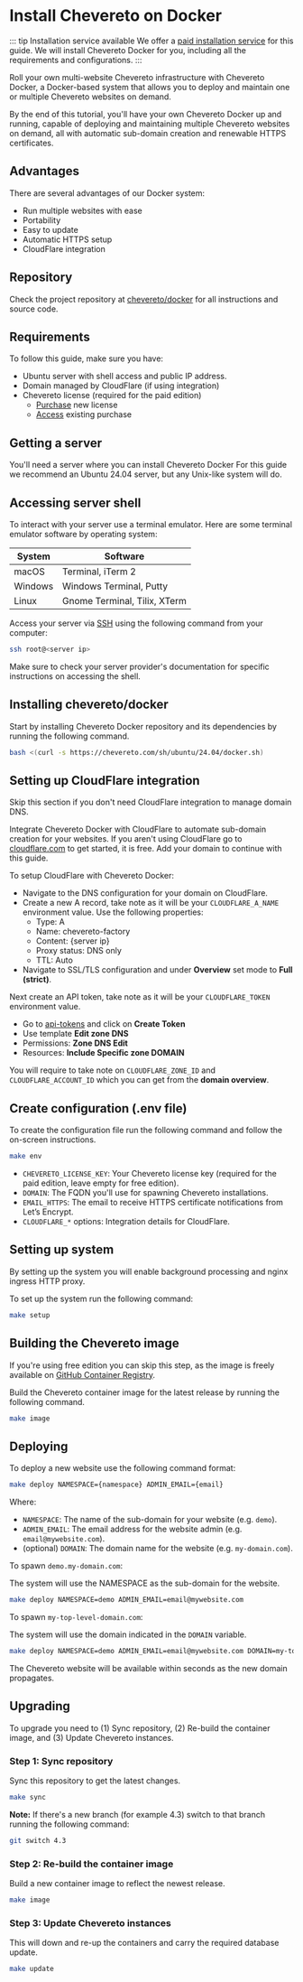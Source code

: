 # Install Chevereto on Docker

::: tip Installation service available
We offer a [paid installation service](https://chevereto.com/support) for this guide. We will install Chevereto Docker for you, including all the requirements and configurations.
:::

Roll your own multi-website Chevereto infrastructure with Chevereto Docker, a Docker-based system that allows you to deploy and maintain one or multiple Chevereto websites on demand.

By the end of this tutorial, you'll have your own Chevereto Docker up and running, capable of deploying and maintaining multiple Chevereto websites on demand, all with automatic sub-domain creation and renewable HTTPS certificates.

## Advantages

There are several advantages of our Docker system:

* Run multiple websites with ease
* Portability
* Easy to update
* Automatic HTTPS setup
* CloudFlare integration

## Repository

Check the project repository at [chevereto/docker](https://github.com/chevereto/docker) for all instructions and source code.

## Requirements

To follow this guide, make sure you have:

* Ubuntu server with shell access and public IP address.
* Domain managed by CloudFlare (if using integration)
* Chevereto license (required for the paid edition)
  * [Purchase](https://chevereto.com/pricing) new license
  * [Access](https://chevereto.com/panel/license) existing purchase

## Getting a server

You'll need a server where you can install Chevereto Docker For this guide we recommend an Ubuntu 24.04 server, but any Unix-like system will do.

## Accessing server shell

To interact with your server use a terminal emulator. Here are some terminal emulator software by operating system:

| System  | Software                     |
| ------- | ---------------------------- |
| macOS   | Terminal, iTerm 2            |
| Windows | Windows Terminal, Putty      |
| Linux   | Gnome Terminal, Tilix, XTerm |

Access your server via [SSH](https://en.wikipedia.org/wiki/Secure_Shell) using the following command from your computer:

```sh
ssh root@<server ip>
```

Make sure to check your server provider's documentation for specific instructions on accessing the shell.

## Installing chevereto/docker

Start by installing Chevereto Docker repository and its dependencies by running the following command.

```sh
bash <(curl -s https://chevereto.com/sh/ubuntu/24.04/docker.sh)
```

## Setting up CloudFlare integration

Skip this section if you don't need CloudFlare integration to manage domain DNS.

Integrate Chevereto Docker with CloudFlare to automate sub-domain creation for your websites. If you aren't using CloudFlare go to [cloudflare.com](https://cloudflare.com) to get started, it is free. Add your domain to continue with this guide.

To setup CloudFlare with Chevereto Docker:

* Navigate to the DNS configuration for your domain on CloudFlare.
* Create a new A record, take note as it will be your `CLOUDFLARE_A_NAME` environment value. Use the following properties:
  * Type: A
  * Name: chevereto-factory
  * Content: {server ip}
  * Proxy status: DNS only
  * TTL: Auto
* Navigate to SSL/TLS configuration and under **Overview** set mode to **Full (strict)**.

Next create an API token, take note as it will be your `CLOUDFLARE_TOKEN` environment value.

* Go to [api-tokens](https://dash.cloudflare.com/profile/api-tokens) and click on **Create Token**
* Use template **Edit zone DNS**
* Permissions: **Zone DNS Edit**
* Resources: **Include Specific zone DOMAIN**

You will require to take note on `CLOUDFLARE_ZONE_ID` and `CLOUDFLARE_ACCOUNT_ID` which you can get from the **domain overview**.

## Create configuration (.env file)

To create the configuration file run the following command and follow the on-screen instructions.

```sh
make env
```

* `CHEVERETO_LICENSE_KEY`: Your Chevereto license key (required for the paid edition, leave empty for free edition).
* `DOMAIN`: The FQDN you'll use for spawning Chevereto installations.
* `EMAIL_HTTPS`: The email to receive HTTPS certificate notifications from Let’s Encrypt.
* `CLOUDFLARE_*` options: Integration details for CloudFlare.

## Setting up system

By setting up the system you will enable background processing and nginx ingress HTTP proxy.

To set up the system run the following command:

```sh
make setup
```

## Building the Chevereto image

If you're using free edition you can skip this step, as the image is freely available on [GitHub Container Registry](https://github.com/chevereto/chevereto/pkgs/container/chevereto).

Build the Chevereto container image for the latest release by running the following command.

```sh
make image
```

## Deploying

To deploy a new website use the following command format:

```sh
make deploy NAMESPACE={namespace} ADMIN_EMAIL={email}
```

Where:

* `NAMESPACE`: The name of the sub-domain for your website (e.g. `demo`).
* `ADMIN_EMAIL`: The email address for the website admin (e.g. `email@mywebsite.com`).
* (optional) `DOMAIN`: The domain name for the website (e.g. `my-domain.com`).

To spawn `demo.my-domain.com`:

The system will use the NAMESPACE as the sub-domain for the website.

```sh
make deploy NAMESPACE=demo ADMIN_EMAIL=email@mywebsite.com
```

To spawn `my-top-level-domain.com`:

The system will use the domain indicated in the `DOMAIN` variable.

```sh
make deploy NAMESPACE=demo ADMIN_EMAIL=email@mywebsite.com DOMAIN=my-top-level-domain.com
```

The Chevereto website will be available within seconds as the new domain propagates.

## Upgrading

To upgrade you need to (1) Sync repository, (2) Re-build the container image, and (3) Update Chevereto instances.

### Step 1: Sync repository

Sync this repository to get the latest changes.

```sh
make sync
```

**Note:** If there's a new branch (for example 4.3) switch to that branch running the following command:

```sh
git switch 4.3
```

### Step 2: Re-build the container image

Build a new container image to reflect the newest release.

```sh
make image
```

### Step 3: Update Chevereto instances

This will down and re-up the containers and carry the required database update.

```sh
make update
```
